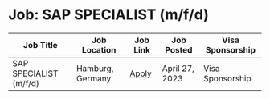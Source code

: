 # Job: SAP SPECIALIST (m/f/d)

| Job Title | Job Location | Job Link | Job Posted | Visa Sponsorship |
| --- | --- | --- | --- | --- |
| SAP SPECIALIST (m/f/d) | Hamburg, Germany | [Apply](https://bigpoint.jobs.personio.de/job/672383?display=en) | April 27, 2023 | Visa Sponsorship |
